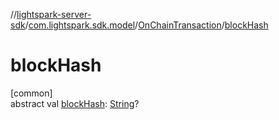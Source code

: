 //[lightspark-server-sdk](../../../index.md)/[com.lightspark.sdk.model](../index.md)/[OnChainTransaction](index.md)/[blockHash](block-hash.md)

# blockHash

[common]\
abstract val [blockHash](block-hash.md): [String](https://kotlinlang.org/api/latest/jvm/stdlib/kotlin/-string/index.html)?

